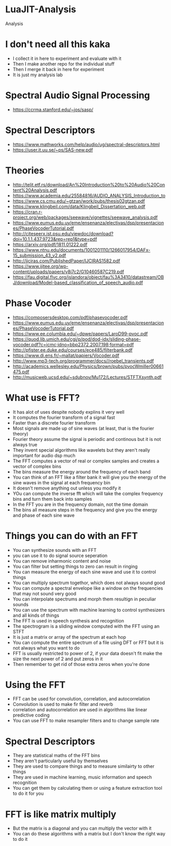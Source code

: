 # LuaJIT-Analysis
Analysis

# I don't need all this kaka
* I collect it in here to experiment and evaluate with it
* Then I make another repo for the individual stuff
* Then I merge it back in here for experiment
* It is just my analysis lab 

# Spectral Audio Signal Processing
* https://ccrma.stanford.edu/~jos/sasp/

# Spectral Descriptors
* https://www.mathworks.com/help/audio/ug/spectral-descriptors.html
* https://user.it.uu.se/~ps/SAS-new.pdf

# Theories
* http://telit.etf.rs/download/An%20Introduction%20to%20Audio%20Content%20Analysis.pdf
* https://www.academia.edu/25584816/AUDIO_ANALYSIS_Introduction_to
* https://www.cs.cmu.edu/~gtzan/work/pubs/thesis02gtzan.pdf
* https://www.klingbeil.com/data/Klingbeil_Dissertation_web.pdf
* https://cran.r-project.org/web/packages/seewave/vignettes/seewave_analysis.pdf
* https://www.eumus.edu.uy/eme/ensenanza/electivas/dsp/presentaciones/PhaseVocoderTutorial.pdf
* http://citeseerx.ist.psu.edu/viewdoc/download?doi=10.1.1.437.9723&rep=rep1&type=pdf
* https://arxiv.org/pdf/1811.01222.pdf
* https://www.ntnu.edu/documents/1001201110/1266017954/DAFx-15_submission_43_v2.pdf
* http://ijciras.com/PublishedPaper/IJCIRAS1582.pdf
* https://www.ijitee.org/wp-content/uploads/papers/v8i7c2/G10460587C219.pdf
* https://fau.digital.flvc.org/islandora/object/fau%3A3410/datastream/OBJ/download/Model-based_classification_of_speech_audio.pdf

# Phase Vocoder
* https://composersdesktop.com/pdf/phasevocoder.pdf
* https://www.eumus.edu.uy/eme/ensenanza/electivas/dsp/presentaciones/PhaseVocoderTutorial.pdf
* https://www.ee.columbia.edu/~dpwe/papers/LaroD99-pvoc.pdf
* https://quod.lib.umich.edu/cgi/p/pod/dod-idx/sliding-phase-vocoder.pdf?c=icmc;idno=bbp2372.2007.198;format=pdf
* http://pfister.ee.duke.edu/courses/ece485/filterbank.pdf
* https://www.di.ens.fr/~mallat/papiers/Vocoder.pdf
* http://www.mp3-tech.org/programmer/docs//roebel_transients.pdf
* http://academics.wellesley.edu/Physics/brown/pubs/pvocWmiller00661475.pdf
* http://musicweb.ucsd.edu/~sdubnov/Mu172/Lectures/STFTXsynth.pdf

# What use is FFT?
* It has alot of uses despite nobody explins it very well
* It computes the fourier transform of a signal fast
* Faster than a discrete fourier transform 
* Most signals are made up of sine waves (at least, that is the fourier theory)
* Fourier theory assume the signal is periodic and continous but it is not always true
* They invent special algorithms like wavelets but they aren't really important for audio dsp much
* The FFT computes a vector of real or complex samples and creates a vector of complex bins
* The bins measure the energy around the frequency of each band
* You can think of an FFT like a filter bank it will give you the energy of the sine waves in the signal at each frequency bin
* It doesn't remove anything out unless you modify it
* YOu can compute the inverse fft which will take the complex frequency bins and turn them back into samples
* In the FFT you are in the frequency domain, not the time domain
* The bins all measure steps in the frequency and give you the energy and phase of each sine wave

# Things you can do with an FFT
* You can synthesize sounds with an FFT
* you can use it to do signal source seperation
* You can remove inharmonic content and noise
* You can filter but setting things to zero can result in ringing 
* You can measure the energy of each sine wave and use it to control things
* You can multiply spectrum togethor, which does not always sound good
* You can compute a spectral envelope like a window on the frequencies that may not sound very good
* You can interpolate spectrums and morph them resultign in peculiar sounds
* You can use the spectrum with machine learning to control synthesizers and all kinds of things
* The FFT is used in speech synthesis and recognition
* The spectrogram is a sliding window computed with the FFT using an STFT
* It is just a matrix or array of the spectrum at each hop
* You can compute the entire spectrum of a file using DFT or FFT but it is not always what you want to do
* FFT is usually restricted to power of 2, if your data doesn't fit make the size the next power of 2 and put zeros in it
* Then remember to get rid of those extra zeros when you're done

# Using the FFT
* FFT can be used for convolution, correlation, and autocorrelation
* Convolution is used to make fir filter and reverb
* correlation and autocorrelation are used in algorithms like linear predictive coding
* You can use FFT to make resampler filters and to change sample rate

# Spectral Descriptors
* They are statistical maths of the FFT bins
* They aren't particularly useful by themselves
* They are used to compare things and to measure similairty to other things 
* They are used in machine learning, music information and speech recognition
* You can get them by calculating them or using a feature extraction tool to do it for you


# FFT is like  matrix multiply
* But the matrix is a diagonal and you can multiply the vector with it
* You can do these algorithms with a matrix but I don't know the right way to do it
